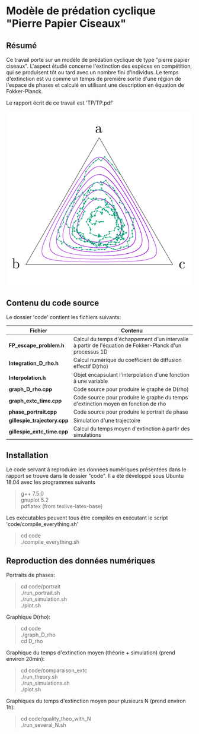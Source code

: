 # Modèle de prédation cyclique "Pierre Papier Ciseaux"

## Résumé

Ce travail porte sur un modèle de prédation cyclique de type "pierre papier ciseaux". L'aspect étudié concerne l'extinction des espèces en compétition, qui se produisent tôt ou tard avec un nombre fini d'individus. Le temps d'extinction est vu comme un temps de première sortie d'une région de l'espace de phases et calculé en utilisant une description en équation de Fokker-Planck. 

Le rapport écrit de ce travail est 'TP/TP.pdf'

![alt text](TP/figures/illustration.png?raw=true "Une trajectoire dans l'espace des phases")

## Contenu du code source

Le dossier 'code' contient les fichiers suivants:

| Fichier | Contenu |
|---------|---------|
| **FP\_escape\_problem.h** | Calcul du temps d'échappement d'un intervalle à partir de l'équation de Fokker-Planck d'un processus 1D |
| **Integration\_D\_rho.h** | Calcul numérique du coefficient de diffusion effectif D(rho) |
| **Interpolation.h** | Objet encapsulant l'interpolation d'une fonction à une variable |
| **graph\_D\_rho.cpp** | Code source pour produire le graphe de D(rho) |
| **graph\_extc\_time.cpp** | Code source pour produire le graphe du temps d'extinction moyen en fonction de rho |
| **phase\_portrait.cpp** | Code source pour produire le portrait de phase |
| **gillespie\_trajectory.cpp** | Simulation d'une trajectoire |
| **gillespie\_extc\_time.cpp** | Calcul du temps moyen d'extinction à partir des simulations |


## Installation

Le code servant à reproduire les données numériques présentées dans le rapport se trouve dans le dossier "code". Il a été développé sous Ubuntu 18.04 avec les programmes suivants

> g++ 7.5.0 <br>
> gnuplot 5.2 <br>
> pdflatex (from texlive-latex-base) <br>

Les exécutables peuvent tous être compilés en exécutant le script 'code/compile_everything.sh'

> cd code <br>
> ./compile\_everything.sh <br>

## Reproduction des données numériques

Portraits de phases:

> cd code/portrait <br>
> ./run\_portrait.sh <br>
> ./run\_simulation.sh <br>
> ./plot.sh <br>

Graphique D(rho):

> cd code <br>
> ./graph\_D\_rho <br>
> cd D\_rho <br>

Graphique du temps d'extinction moyen (théorie + simulation) (prend environ 20min):

> cd code/comparaison\_extc <br>
> ./run\_theory.sh <br>
> ./run\_simulations.sh <br>
> ./plot.sh <br>

Graphiques du temps d'extinction moyen pour plusieurs N (prend environ 1h):

> cd code/quality\_theo\_with\_N <br>
> ./run\_several\_N.sh



